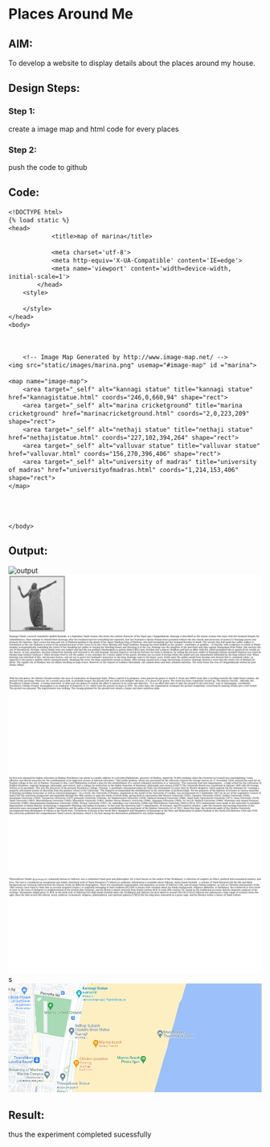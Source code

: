 # Places Around Me
## AIM:
To develop a website to display details about the places around my house.

## Design Steps:

### Step 1:
create a image map and html code for every places
### Step 2:
push the code to github
## Code:
```
<!DOCTYPE html>
{% load static %}
<head>
            <title>map of marina</title>

            <meta charset='utf-8'>
            <meta http-equiv='X-UA-Compatible' content='IE=edge'>
            <meta name='viewport' content='width=device-width, initial-scale=1'>  
        </head>
    <style>
            
    </style>
</head>
<body>



    <!-- Image Map Generated by http://www.image-map.net/ -->
<img src="static/images/marina.png" usemap="#image-map" id ="marina">

<map name="image-map">
    <area target="_self" alt="kannagi statue" title="kannagi statue" href="kannagistatue.html" coords="246,0,660,94" shape="rect">
    <area target="_self" alt="marina cricketground" title="marina cricketground" href="marinacricketground.html" coords="2,0,223,209" shape="rect">
    <area target="_self" alt="nethaji statue" title="nethaji statue" href="nethajistatue.html" coords="227,102,394,264" shape="rect">
    <area target="_self" alt="valluvar statue" title="valluvar statue" href="valluvar.html" coords="156,270,396,406" shape="rect">
    <area target="_self" alt="university of madras" title="university of madras" href="universityofmadras.html" coords="1,214,153,406" shape="rect">
</map>

    
    
    
</body>
```

## Output:
![output](imagemapoutput.png)
![ouput](output1.png)
![ouput](output2.png)
![ouput](output3.png)
![ouput](output4.png)s
![output](marina.jpeg)

## Result:
thus the experiment completed sucessfully
